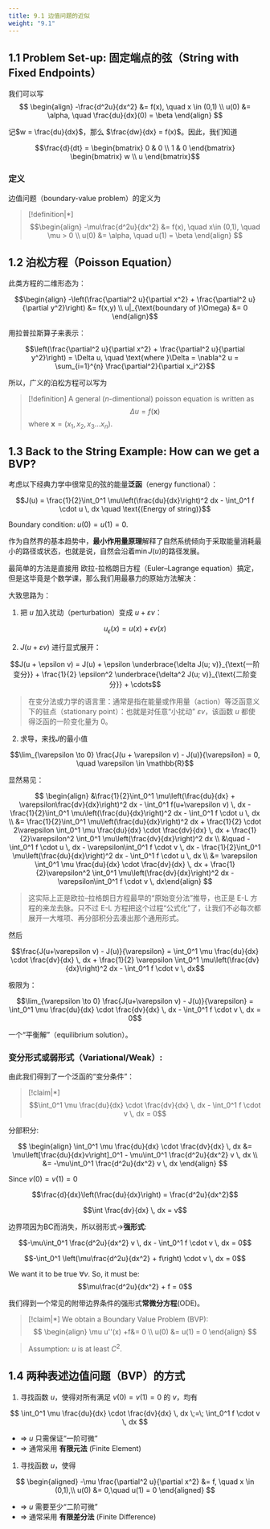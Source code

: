 ```yaml
---
title: 9.1 边值问题的近似
weight: "9.1"
---
```



## 1.1 Problem Set-up: 固定端点的弦（String with Fixed Endpoints）

我们可以写
$$
\begin{align}
-\frac{d^2u}{dx^2} &= f(x), \quad x \in (0,1) \\
u(0) &= \alpha, \quad \frac{du}{dx}(0) = \beta
\end{align}
$$

记$w = \frac{du}{dx}$，那么 $\frac{dw}{dx} = f(x)$。因此，我们知道

$$\frac{d}{dt} = \begin{bmatrix} 0 & 0 \\ 1 & 0 \end{bmatrix} \begin{bmatrix} w \\ u \end{bmatrix}$$

### 定义

边值问题（boundary-value problem）的定义为
> [!definition|*]
> $$\begin{align}
-\mu\frac{d^2u}{dx^2} &= f(x), \quad x\in (0,1), \quad \mu > 0 \\
u(0) &= \alpha, \quad u(1) = \beta
\end{align}
> $$
## 1.2 泊松方程（Poisson Equation）
此类方程的二维形态为：

$$\begin{align}
-\left(\frac{\partial^2 u}{\partial x^2} + \frac{\partial^2 u}{\partial y^2}\right) &= f(x,y) \\
u|_{\text{boundary of }\Omega} &= 0
\end{align}$$

用拉普拉斯算子来表示：

$$\left(\frac{\partial^2 u}{\partial x^2} + \frac{\partial^2 u}{\partial y^2}\right) = \Delta u, \quad \text{where }\Delta = \nabla^2 u = \sum_{i=1}^{n} \frac{\partial^2}{\partial x_i^2}$$

所以，广义的泊松方程可以写为

> [!definition]
> A general ($n$-dimentional) poisson equation is written as $$\Delta u = f(\mathbf{x})$$
> where $\mathbf{x}=(x_{1},x_{2},x_{3}\dots x_{n})$.

## 1.3 Back to the String Example: How can we get a BVP?

考虑以下经典力学中很常见的弦的能量**泛函**（energy functional）：

$$J(u) = \frac{1}{2}\int_0^1 \mu\left(\frac{du}{dx}\right)^2 dx - \int_0^1 f \cdot u \, dx \quad \text{(Energy of string)}$$

Boundary condition: $u(0) = u(1) = 0$.

作为自然界的基本趋势中，**最小作用量原理**解释了自然系统倾向于采取能量消耗最小的路径或状态，也就是说，自然会沿着$\min J(u)$的路径发展。

最简单的方法是直接用 欧拉-拉格朗日方程（Euler–Lagrange equation）搞定，但是这毕竟是个数学课，那么我们用最暴力的原始方法解决：

大致思路为：
1. 把 $u$ 加入扰动（perturbation）变成 $u+εv$：

$$u_{\epsilon}(x) = u(x) + \epsilon v(x)$$

2. $J(u+εv)$ 进行显式展开：

$$J(u + \epsilon v) = J(u) + \epsilon \underbrace{\delta J(u; v)}_{\text{一阶变分}} + \frac{1}{2} \epsilon^2 \underbrace{\delta^2 J(u; v)}_{\text{二阶变分}} + \cdots$$

> 在变分法或力学的语言里：通常是指在能量或作用量（action）等泛函意义下的驻点（stationary point）：也就是对任意“小扰动” $εv$，该函数 $u$ 都使得泛函的一阶变化量为 0。


2. 求导，来找$J$的最小值

$$\lim_{\varepsilon \to 0} \frac{J(u + \varepsilon v) - J(u)}{\varepsilon} = 0, \quad \varepsilon \in \mathbb{R}$$

显然易见：

$$
\begin{align}
&\frac{1}{2}\int_0^1 \mu\left(\frac{du}{dx} + \varepsilon\frac{dv}{dx}\right)^2 dx - \int_0^1 f(u+\varepsilon v) \, dx - \frac{1}{2}\int_0^1 \mu\left(\frac{du}{dx}\right)^2 dx - \int_0^1 f \cdot u \, dx \\
&= \frac{1}{2}\int_0^1 \mu\left(\frac{du}{dx}\right)^2 dx + \frac{1}{2} \cdot 2\varepsilon \int_0^1 \mu \frac{du}{dx} \cdot \frac{dv}{dx} \, dx + \frac{1}{2}\varepsilon^2 \int_0^1 \mu\left(\frac{dv}{dx}\right)^2 dx \\
&\quad - \int_0^1 f \cdot u \, dx - \varepsilon\int_0^1 f \cdot v \, dx - \frac{1}{2}\int_0^1 \mu\left(\frac{du}{dx}\right)^2 dx - \int_0^1 f \cdot u \, dx \\
&= \varepsilon \int_0^1 \mu \frac{du}{dx} \cdot \frac{dv}{dx} \, dx + \frac{1}{2}\varepsilon^2 \int_0^1 \mu\left(\frac{dv}{dx}\right)^2 dx - \varepsilon\int_0^1 f \cdot v \, dx\end{align}
$$

> 这实际上正是欧拉–拉格朗日方程最早的“原始变分法”推导，也正是 E-L 方程的来龙去脉。只不过 E-L 方程把这个过程“公式化”了，让我们不必每次都展开一大堆项、再分部积分去凑出那个通用形式。

然后

$$\frac{J(u+\varepsilon v) - J(u)}{\varepsilon} = \int_0^1 \mu \frac{du}{dx} \cdot \frac{dv}{dx} \, dx + \frac{1}{2} \varepsilon \int_0^1 \mu\left(\frac{dv}{dx}\right)^2 dx - \int_0^1 f \cdot v \, dx$$

极限为：

$$\lim_{\varepsilon \to 0} \frac{J(u+\varepsilon v) - J(u)}{\varepsilon} = \int_0^1 \mu \frac{du}{dx} \cdot \frac{dv}{dx} \, dx - \int_0^1 f \cdot v \, dx = 0$$

一个“平衡解”（equilibrium solution）。


### 变分形式或弱形式（Variational/Weak）:

由此我们得到了一个泛函的“变分条件”：

> [!claim|*]
> $$\int_0^1 \mu \frac{du}{dx} \cdot \frac{dv}{dx} \, dx - \int_0^1 f \cdot v \, dx = 0$$

分部积分:

$$
\begin{align}
\int_0^1 \mu \frac{du}{dx} \cdot \frac{dv}{dx} \, dx &= \mu\left[\frac{du}{dx}v\right]_0^1 - \mu\int_0^1 \frac{d^2u}{dx^2} v \, dx \\
&= -\mu\int_0^1 \frac{d^2u}{dx^2} v \, dx
\end{align}
$$

Since $v(0) = v(1) = 0$

$$\frac{d}{dx}\left(\frac{du}{dx}\right) = \frac{d^2u}{dx^2}$$

$$\int \frac{dv}{dx} \, dx = v$$

边界项因为BC而消失，所以弱形式$\rightarrow$**强形式**:

$$-\mu\int_0^1 \frac{d^2u}{dx^2} v \, dx - \int_0^1 f \cdot v \, dx = 0$$

$$-\int_0^1 \left(\mu\frac{d^2u}{dx^2} + f\right) \cdot v \, dx = 0$$

We want it to be true $\forall v$. So, it must be:
$$\mu\frac{d^2u}{dx^2} + f = 0$$



我们得到一个常见的附带边界条件的强形式**常微分方程**(ODE)。

> [!claim|*]
>  We obtain a Boundary Value Problem (BVP):
> $$
\begin{align}
\mu u''(x) +f&= 0 \\
u(0) &= u(1) = 0
\end{align}
> $$




> Assumption: $u$ is at least $C^2$.

## 1.4 两种表述边值问题（BVP）的方式

1. 寻找函数 $u$，使得对所有满足 $v(0) = v(1) = 0$ 的 $v$，均有

$$
   \int_0^1 \mu \frac{du}{dx} \cdot \frac{dv}{dx} \, dx \;=\; \int_0^1 f \cdot v \, dx
$$

   - $\Rightarrow$ $u$ 只需保证“一阶可微”
   - $\Rightarrow$ 通常采用 **有限元法** (Finite Element)
   
1. 寻找函数 $u$，使得

 $$
   \begin{aligned}
   -\mu \frac{\partial^2 u}{\partial x^2} &= f, \quad x \in (0,1),\\
   u(0) &= 0,\quad u(1) = 0
   \end{aligned}
   $$
   
   - $\Rightarrow$ $u$ 需要至少“二阶可微”
   - $\Rightarrow$ 通常采用 **有限差分法** (Finite Difference)



